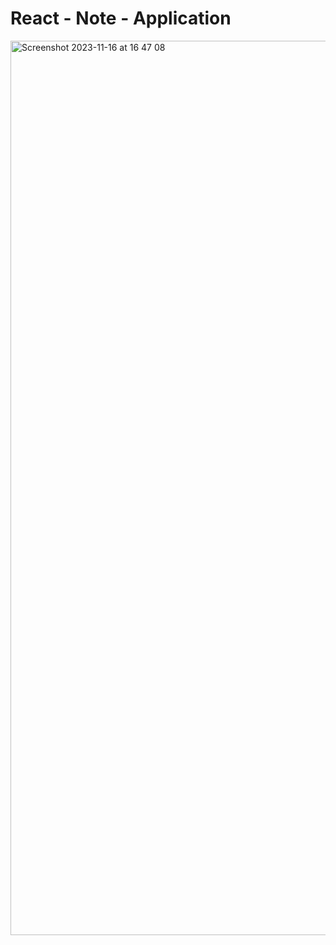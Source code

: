 # React - Note - Application

<img width="1431" alt="Screenshot 2023-11-16 at 16 47 08" src="https://github.com/Gpaqsa/Note_Application/assets/75789074/2857ea50-5739-43ca-adfe-eb56e34d8bea">
